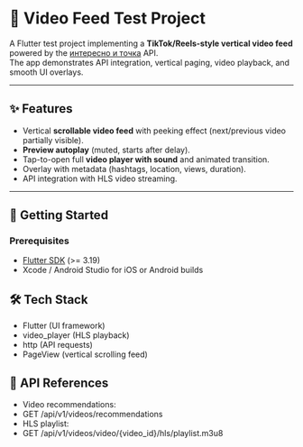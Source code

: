 # 📱 Video Feed Test Project

A Flutter test project implementing a **TikTok/Reels-style vertical video feed** powered by the [интересно и точка](https://interesnoitochka.ru) API.  
The app demonstrates API integration, vertical paging, video playback, and smooth UI overlays.

---

## ✨ Features
- Vertical **scrollable video feed** with peeking effect (next/previous video partially visible).
- **Preview autoplay** (muted, starts after delay).
- Tap-to-open full **video player with sound** and animated transition.
- Overlay with metadata (hashtags, location, views, duration).
- API integration with HLS video streaming.

---

## 🚀 Getting Started

### Prerequisites
- [Flutter SDK](https://flutter.dev/docs/get-started/install) (>= 3.19)
- Xcode / Android Studio for iOS or Android builds

## 🛠 Tech Stack
- Flutter (UI framework)
- video_player (HLS playback)
- http (API requests)
- PageView (vertical scrolling feed)
## 📡 API References
- Video recommendations: 
- GET /api/v1/videos/recommendations
- HLS playlist:
- GET /api/v1/videos/video/{video_id}/hls/playlist.m3u8